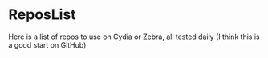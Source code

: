 # ReposList
Here is a list of repos to use on Cydia or Zebra, all tested daily (I think this is a good start on GitHub)
